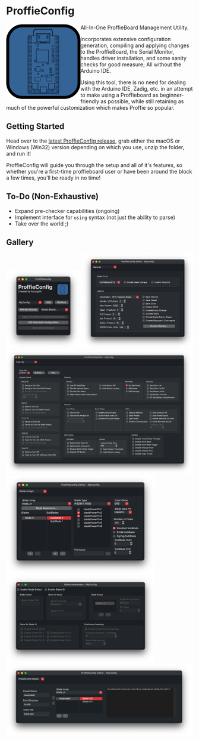 # ProffieConfig 

<img align="left" src=resources/icons/icon.svg width=200> 
  
All-In-One ProffieBoard Management Utility. 

Incorporates extensive configuration generation, compiling and applying changes to the ProffieBoard, the Serial Monitor, handles driver installation, and some sanity checks for good measure; All without the Arduino IDE. 

Using this tool, there is no need for dealing with the Arduino IDE, Zadig, etc. in an attempt to make using a Proffieboard as beginner-friendly as possible, while still retaining as much of the powerful customization which makes Proffie so popular.

## Getting Started

Head over to the [latest ProffieConfig release](https://github.com/ryryog25/ProffieConfig/releases/latest), grab either the macOS or Windows (Win32) version depending on which you use, unzip the folder, and run it! 

ProffieConfig will guide you through the setup and all of it's features, so whether you're a first-time proffieboard user or have been around the block a few times, you'll be ready in no time!


## To-Do (Non-Exhaustive)
- Expand pre-checker capabilities (ongoing)
- Implement interface for `using` syntax (not just the ability to parse)
- Take over the world ;)

## Gallery

<img src=screenshots/mainmenu.png width=200> 
<img src=screenshots/editor-general.png width=300>
<img src=screenshots/editor-propfile-fett263.png width=500>
<img src=screenshots/editor-bladearrays.png width=400>
<img src=screenshots/editor-bladeawareness.png width=400>
<img src=screenshots/editor-presetsstyles.png width=500>
